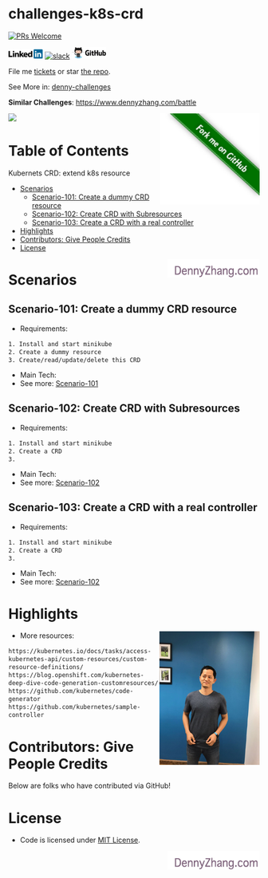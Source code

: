 # challenges-k8s-crd

[![PRs Welcome](https://img.shields.io/badge/PRs-welcome-brightgreen.svg)](http://makeapullrequest.com)

[![LinkedIn](https://raw.githubusercontent.com/USDevOps/mywechat-slack-group/master/images/linkedin_icon.png)](https://www.linkedin.com/in/dennyzhang001) <a href="https://www.dennyzhang.com/slack" target="_blank" rel="nofollow"><img src="http://slack.dennyzhang.com/badge.svg" alt="slack"/></a> [![Github](https://raw.githubusercontent.com/USDevOps/mywechat-slack-group/master/images/github.png)](https://github.com/DennyZhang)

File me [tickets](https://github.com/DennyZhang/challenges-k8s-crd/issues) or star [the repo](https://github.com/DennyZhang/challenges-k8s-crd).

See More in: [denny-challenges](https://github.com/topics/denny-challenges)

**Similar Challenges**: https://www.dennyzhang.com/battle

<a href="https://github.com/DennyZhang?tab=followers"><img align="right" width="200" height="183" src="https://raw.githubusercontent.com/USDevOps/mywechat-slack-group/master/images/fork_github.png" /></a>

<a href="https://www.dennyzhang.com"><img src="https://raw.githubusercontent.com/DennyZhang/challenges-kubernetes/master/images/kubernetes.png"/> </a>

Table of Contents
=================
Kubernets CRD: extend k8s resource

   * [Scenarios](#scenarios)
      * [Scenario-101: Create a dummy CRD resource](#scenario-101-create-a-dummy-crd-resource)
      * [Scenario-102: Create CRD with Subresources](#scenario-102-create-crd-with-subresources)
      * [Scenario-103: Create a CRD with a real controller](#scenario-103-create-a-crd-with-a-real-controller)
   * [Highlights](#highlights)
   * [Contributors: Give People Credits](#contributors-give-people-credits)
   * [License](#license)

<a href="https://www.dennyzhang.com"><img align="right" width="185" height="37" src="https://raw.githubusercontent.com/USDevOps/mywechat-slack-group/master/images/dns_small.png"></a>

# Scenarios

## Scenario-101: Create a dummy CRD resource
- Requirements:
```
1. Install and start minikube
2. Create a dummy resource
3. Create/read/update/delete this CRD
```
- Main Tech:
- See more: [Scenario-101](./Scenario-101)

## Scenario-102: Create CRD with Subresources
- Requirements:
```
1. Install and start minikube
2. Create a CRD
3.
```
- Main Tech:
- See more: [Scenario-102](./Scenario-102)

## Scenario-103: Create a CRD with a real controller
- Requirements:
```
1. Install and start minikube
2. Create a CRD
3.
```
- Main Tech:
- See more: [Scenario-102](./Scenario-102)

# Highlights
<a href="https://www.dennyzhang.com"><img align="right" width="201" height="268" src="https://raw.githubusercontent.com/USDevOps/mywechat-slack-group/master/images/denny_201706.png"></a>

- More resources:
```
https://kubernetes.io/docs/tasks/access-kubernetes-api/custom-resources/custom-resource-definitions/
https://blog.openshift.com/kubernetes-deep-dive-code-generation-customresources/
https://github.com/kubernetes/code-generator
https://github.com/kubernetes/sample-controller
```

# Contributors: Give People Credits
Below are folks who have contributed via GitHub!

# License
- Code is licensed under [MIT License](https://www.dennyzhang.com/wp-content/mit_license.txt).

<a href="https://www.dennyzhang.com"><img align="right" width="185" height="37" src="https://raw.githubusercontent.com/USDevOps/mywechat-slack-group/master/images/dns_small.png"></a>
